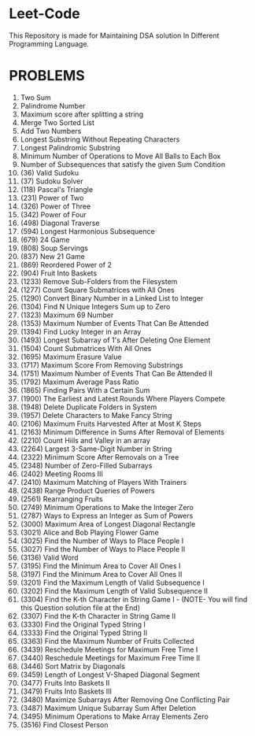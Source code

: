 # Leet-Code
This Repository is made for Maintaining DSA solution In Different Programming Language.

# PROBLEMS
1. Two Sum
2. Palindrome Number
3. Maximum score after splitting a string
4. Merge Two Sorted List
5. Add Two Numbers
6. Longest Substring Without Repeating Characters
7. Longest Palindromic Substring
8. Minimum Number of Operations to Move All Balls to Each Box
9. Number of Subsequences that satisfy the given Sum Condition
10. (36) Valid Sudoku
11. (37) Sudoku Solver
12. (118) Pascal's Triangle
13. (231) Power of Two
14. (326) Power of Three
15. (342) Power of Four
16. (498) Diagonal Traverse
17. (594) Longest Harmonious Subsequence
18. (679) 24 Game
19. (808) Soup Servings
20. (837) New 21 Game
21. (869) Reordered Power of 2
22. (904) Fruit Into Baskets
23. (1233) Remove Sub-Folders from the Filesystem
24. (1277) Count Square Submatrices with All Ones
25. (1290) Convert Binary Number in a Linked List to Integer
26. (1304) Find N Unique Integers Sum up to Zero
27. (1323) Maximum 69 Number
28. (1353) Maximum Number of Events That Can Be Attended
29. (1394) Find Lucky Integer in an Array
30. (1493) Longest Subarray of 1's After Deleting One Element
31. (1504) Count Submatrices With All Ones
32. (1695) Maximum Erasure Value
33. (1717) Maximum Score From Removing Substrings
34. (1751) Maximum Number of Events That Can Be Attended II
35. (1792) Maximum Average Pass Ratio
36. (1865) Finding Pairs With a Certain Sum
37. (1900) The Earliest and Latest Rounds Where Players Compete
38. (1948) Delete Duplicate Folders in System
39. (1957) Delete Characters to Make Fancy String
40. (2106) Maximum Fruits Harvested After at Most K Steps
41. (2163) Minimum Difference in Sums After Removal of Elements
42. (2210) Count Hiils and Valley in an array
43. (2264) Largest 3-Same-Digit Number in String
44. (2322) Minimum Score After Removals on a Tree
45. (2348) Number of Zero-Filled Subarrays
46. (2402) Meeting Rooms III
47. (2410) Maximum Matching of Players With Trainers
48. (2438) Range Product Queries of Powers
49. (2561) Rearranging Fruits
50. (2749) Minimum Operations to Make the Integer Zero
51. (2787) Ways to Express an Integer as Sum of Powers
52. (3000) Maximum Area of Longest Diagonal Rectangle
53. (3021) Alice and Bob Playing Flower Game
54. (3025) Find the Number of Ways to Place People I
55. (3027) Find the Number of Ways to Place People II
56. (3136) Valid Word
57. (3195) Find the Minimum Area to Cover All Ones I
58. (3197) Find the Minimum Area to Cover All Ones II
59. (3201) Find the Maximum Length of Valid Subsequence I
60. (3202) Find the Maximum Length of Valid Subsequence II
61. (3304) Find the K-th Character in String Game I - (NOTE- You will find this Question solution file at the End)
62. (3307) Find the K-th Character in String Game II
63. (3330) Find the Original Typed String I
64. (3333) Find the Original Typed String II
65. (3363) Find the Maximum Number of Fruits Collected
66. (3439) Reschedule Meetings for Maximum Free Time I
67. (3440) Reschedule Meetings for Maximum Free Time II
68. (3446) Sort Matrix by Diagonals
69. (3459) Length of Longest V-Shaped Diagonal Segment
70. (3477) Fruits Into Baskets II
71. (3479) Fruits Into Baskets III
72. (3480) Maximize Subarrays After Removing One Conflicting Pair
67. (3487) Maximum Unique Subarray Sum After Deletion
68. (3495) Minimum Operations to Make Array Elements Zero
69. (3516) Find Closest Person




